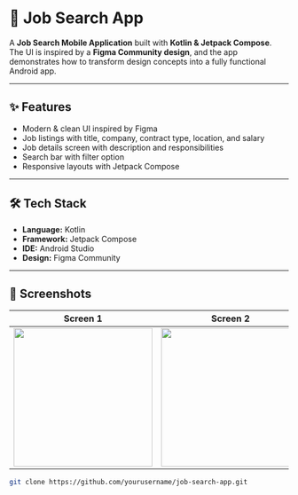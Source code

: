 # 📱 Job Search App

A **Job Search Mobile Application** built with **Kotlin & Jetpack Compose**.  
The UI is inspired by a **Figma Community design**, and the app demonstrates how to transform design concepts into a fully functional Android app.

---

## ✨ Features
- Modern & clean UI inspired by Figma
- Job listings with title, company, contract type, location, and salary
- Job details screen with description and responsibilities
- Search bar with filter option
- Responsive layouts with Jetpack Compose

---

## 🛠️ Tech Stack
- **Language:** Kotlin
- **Framework:** Jetpack Compose
- **IDE:** Android Studio
- **Design:** Figma Community

---

## 📸 Screenshots

| Screen 1 | Screen 2 | Screen 3 |
|----------|----------|----------|
| <img src="https://github.com/user-attachments/assets/66ef6a5e-4e60-42ca-879b-e2dee8bb0d4a" width="250" /> | <img src="https://github.com/user-attachments/assets/561d99c5-4300-420b-a96e-16d878746dd7" width="250" /> | <img src="https://github.com/user-attachments/assets/c5ef6d24-0661-48f4-be8a-b50a0b37d475" width="250" /> |





   ```bash
   git clone https://github.com/yourusername/job-search-app.git

